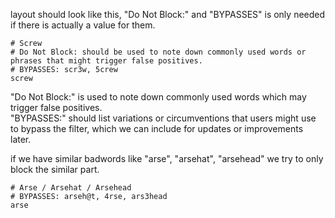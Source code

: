 layout should look like this, "Do Not Block:" and "BYPASSES" is only needed if there is actually a value for them.
```
# Screw
# Do Not Block: should be used to note down commonly used words or phrases that might trigger false positives.
# BYPASSES: scr3w, 5crew
screw
```

"Do Not Block:" is used to note down commonly used words which may trigger false positives.<br>
"BYPASSES:" should list variations or circumventions that users might use to bypass the filter, which we can include for updates or improvements later.

if we have similar badwords like "arse", "arsehat", "arsehead" we try to only block the similar part.
```
# Arse / Arsehat / Arsehead
# BYPASSES: arseh@t, 4rse, ars3head
arse
```
